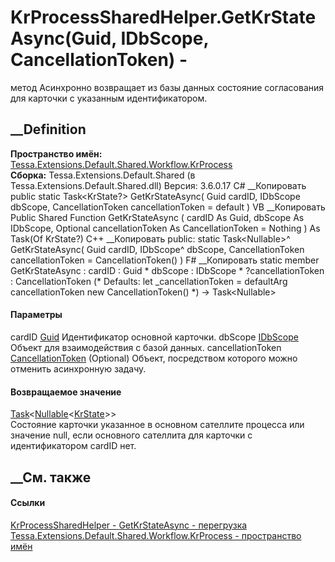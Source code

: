 # KrProcessSharedHelper.GetKrStateAsync(Guid, IDbScope, CancellationToken) -
метод
Асинхронно возвращает из базы данных состояние согласования для карточки с
указанным идентификатором.
## __Definition
 **Пространство имён:**
[Tessa.Extensions.Default.Shared.Workflow.KrProcess](N_Tessa_Extensions_Default_Shared_Workflow_KrProcess.htm)  
 **Сборка:** Tessa.Extensions.Default.Shared (в
Tessa.Extensions.Default.Shared.dll) Версия: 3.6.0.17
C# __Копировать
     public static Task<KrState?> GetKrStateAsync(
    	Guid cardID,
    	IDbScope dbScope,
    	CancellationToken cancellationToken = default
    )
VB __Копировать
     Public Shared Function GetKrStateAsync ( 
    	cardID As Guid,
    	dbScope As IDbScope,
    	Optional cancellationToken As CancellationToken = Nothing
    ) As Task(Of KrState?)
C++ __Копировать
     public:
    static Task<Nullable<KrState>>^ GetKrStateAsync(
    	Guid cardID, 
    	IDbScope^ dbScope, 
    	CancellationToken cancellationToken = CancellationToken()
    )
F# __Копировать
     static member GetKrStateAsync : 
            cardID : Guid * 
            dbScope : IDbScope * 
            ?cancellationToken : CancellationToken 
    (* Defaults:
            let _cancellationToken = defaultArg cancellationToken new CancellationToken()
    *)
    -> Task<Nullable<KrState>> 
#### Параметры
cardID [Guid](https://learn.microsoft.com/dotnet/api/system.guid)
    Идентификатор основной карточки.
dbScope [IDbScope](T_Tessa_Platform_Data_IDbScope.htm)
    Объект для взаимодействия с базой данных.
cancellationToken
[CancellationToken](https://learn.microsoft.com/dotnet/api/system.threading.cancellationtoken)
(Optional)
    Объект, посредством которого можно отменить асинхронную задачу.
#### Возвращаемое значение
[Task](https://learn.microsoft.com/dotnet/api/system.threading.tasks.task-1)<[Nullable](https://learn.microsoft.com/dotnet/api/system.nullable-1)<[KrState](T_Tessa_Extensions_Default_Shared_Workflow_KrProcess_KrState.htm)>>  
Состояние карточки указанное в основном сателлите процесса или значение null,
если основного сателлита для карточки с идентификатором cardID нет.
##  __См. также
#### Ссылки
[KrProcessSharedHelper -
](T_Tessa_Extensions_Default_Shared_Workflow_KrProcess_KrProcessSharedHelper.htm)
[GetKrStateAsync -
перегрузка](Overload_Tessa_Extensions_Default_Shared_Workflow_KrProcess_KrProcessSharedHelper_GetKrStateAsync.htm)
[Tessa.Extensions.Default.Shared.Workflow.KrProcess - пространство
имён](N_Tessa_Extensions_Default_Shared_Workflow_KrProcess.htm)
